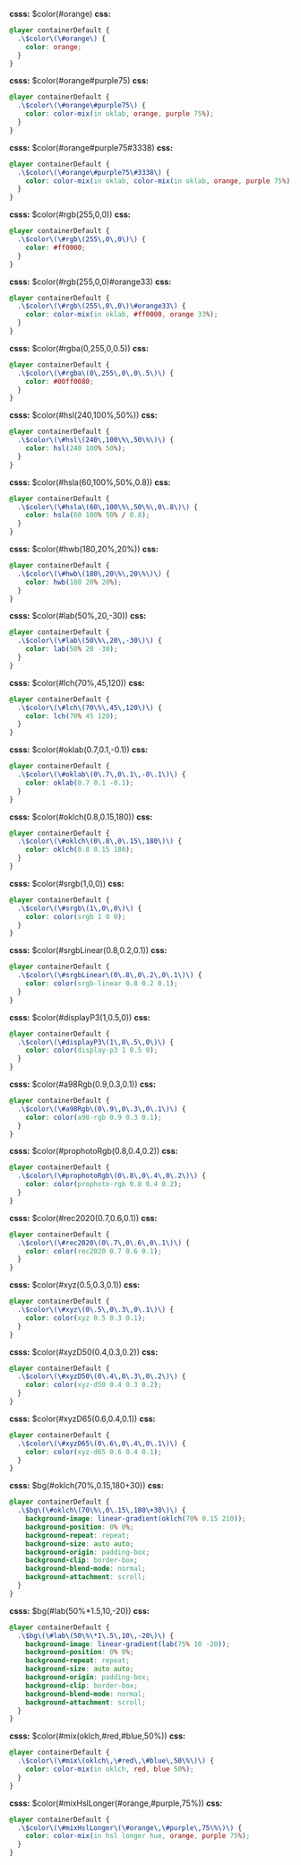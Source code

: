 **csss:** $color(#orange)
**css:**
```css
@layer containerDefault {
  .\$color\(\#orange\) {
    color: orange;
  }
}
```

**csss:** $color(#orange#purple75)
**css:**
```css
@layer containerDefault {
  .\$color\(\#orange\#purple75\) {
    color: color-mix(in oklab, orange, purple 75%);
  }
}
```

**csss:** $color(#orange#purple75#3338)
**css:**
```css
@layer containerDefault {
  .\$color\(\#orange\#purple75\#3338\) {
    color: color-mix(in oklab, color-mix(in oklab, orange, purple 75%), #333333 53.33%);
  }
}
```

**csss:** $color(#rgb(255,0,0))
**css:**
```css
@layer containerDefault {
  .\$color\(\#rgb\(255\,0\,0\)\) {
    color: #ff0000;
  }
}
```

**csss:** $color(#rgb(255,0,0)#orange33)
**css:**
```css
@layer containerDefault {
  .\$color\(\#rgb\(255\,0\,0\)\#orange33\) {
    color: color-mix(in oklab, #ff0000, orange 33%);
  }
}
```

**csss:** $color(#rgba(0,255,0,0.5))
**css:**
```css
@layer containerDefault {
  .\$color\(\#rgba\(0\,255\,0\,0\.5\)\) {
    color: #00ff0080;
  }
}
```

**csss:** $color(#hsl(240,100%,50%))
**css:**
```css
@layer containerDefault {
  .\$color\(\#hsl\(240\,100\%\,50\%\)\) {
    color: hsl(240 100% 50%);
  }
}
```

**csss:** $color(#hsla(60,100%,50%,0.8))
**css:**
```css
@layer containerDefault {
  .\$color\(\#hsla\(60\,100\%\,50\%\,0\.8\)\) {
    color: hsla(60 100% 50% / 0.8);
  }
}
```

**csss:** $color(#hwb(180,20%,20%))
**css:**
```css
@layer containerDefault {
  .\$color\(\#hwb\(180\,20\%\,20\%\)\) {
    color: hwb(180 20% 20%);
  }
}
```

**csss:** $color(#lab(50%,20,-30))
**css:**
```css
@layer containerDefault {
  .\$color\(\#lab\(50\%\,20\,-30\)\) {
    color: lab(50% 20 -30);
  }
}
```

**csss:** $color(#lch(70%,45,120))
**css:**
```css
@layer containerDefault {
  .\$color\(\#lch\(70\%\,45\,120\)\) {
    color: lch(70% 45 120);
  }
}
```

**csss:** $color(#oklab(0.7,0.1,-0.1))
**css:**
```css
@layer containerDefault {
  .\$color\(\#oklab\(0\.7\,0\.1\,-0\.1\)\) {
    color: oklab(0.7 0.1 -0.1);
  }
}
```

**csss:** $color(#oklch(0.8,0.15,180))
**css:**
```css
@layer containerDefault {
  .\$color\(\#oklch\(0\.8\,0\.15\,180\)\) {
    color: oklch(0.8 0.15 180);
  }
}
```

**csss:** $color(#srgb(1,0,0))
**css:**
```css
@layer containerDefault {
  .\$color\(\#srgb\(1\,0\,0\)\) {
    color: color(srgb 1 0 0);
  }
}
```

**csss:** $color(#srgbLinear(0.8,0.2,0.1))
**css:**
```css
@layer containerDefault {
  .\$color\(\#srgbLinear\(0\.8\,0\.2\,0\.1\)\) {
    color: color(srgb-linear 0.8 0.2 0.1);
  }
}
```

**csss:** $color(#displayP3(1,0.5,0))
**css:**
```css
@layer containerDefault {
  .\$color\(\#displayP3\(1\,0\.5\,0\)\) {
    color: color(display-p3 1 0.5 0);
  }
}
```

**csss:** $color(#a98Rgb(0.9,0.3,0.1))
**css:**
```css
@layer containerDefault {
  .\$color\(\#a98Rgb\(0\.9\,0\.3\,0\.1\)\) {
    color: color(a98-rgb 0.9 0.3 0.1);
  }
}
```

**csss:** $color(#prophotoRgb(0.8,0.4,0.2))
**css:**
```css
@layer containerDefault {
  .\$color\(\#prophotoRgb\(0\.8\,0\.4\,0\.2\)\) {
    color: color(prophoto-rgb 0.8 0.4 0.2);
  }
}
```

**csss:** $color(#rec2020(0.7,0.6,0.1))
**css:**
```css
@layer containerDefault {
  .\$color\(\#rec2020\(0\.7\,0\.6\,0\.1\)\) {
    color: color(rec2020 0.7 0.6 0.1);
  }
}
```

**csss:** $color(#xyz(0.5,0.3,0.1))
**css:**
```css
@layer containerDefault {
  .\$color\(\#xyz\(0\.5\,0\.3\,0\.1\)\) {
    color: color(xyz 0.5 0.3 0.1);
  }
}
```

**csss:** $color(#xyzD50(0.4,0.3,0.2))
**css:**
```css
@layer containerDefault {
  .\$color\(\#xyzD50\(0\.4\,0\.3\,0\.2\)\) {
    color: color(xyz-d50 0.4 0.3 0.2);
  }
}
```

**csss:** $color(#xyzD65(0.6,0.4,0.1))
**css:**
```css
@layer containerDefault {
  .\$color\(\#xyzD65\(0\.6\,0\.4\,0\.1\)\) {
    color: color(xyz-d65 0.6 0.4 0.1);
  }
}
```

**csss:** $bg(#oklch(70%,0.15,180+30))
**css:**
```css
@layer containerDefault {
  .\$bg\(\#oklch\(70\%\,0\.15\,180\+30\)\) {
    background-image: linear-gradient(oklch(70% 0.15 210));
    background-position: 0% 0%;
    background-repeat: repeat;
    background-size: auto auto;
    background-origin: padding-box;
    background-clip: border-box;
    background-blend-mode: normal;
    background-attachment: scroll;
  }
}
```

**csss:** $bg(#lab(50%*1.5,10,-20))
**css:**
```css
@layer containerDefault {
  .\$bg\(\#lab\(50\%\*1\.5\,10\,-20\)\) {
    background-image: linear-gradient(lab(75% 10 -20));
    background-position: 0% 0%;
    background-repeat: repeat;
    background-size: auto auto;
    background-origin: padding-box;
    background-clip: border-box;
    background-blend-mode: normal;
    background-attachment: scroll;
  }
}
```

**csss:** $color(#mix(oklch,#red,#blue,50%))
**css:**
```css
@layer containerDefault {
  .\$color\(\#mix\(oklch\,\#red\,\#blue\,50\%\)\) {
    color: color-mix(in oklch, red, blue 50%);
  }
}
```

**csss:** $color(#mixHslLonger(#orange,#purple,75%))
**css:**
```css
@layer containerDefault {
  .\$color\(\#mixHslLonger\(\#orange\,\#purple\,75\%\)\) {
    color: color-mix(in hsl longer hue, orange, purple 75%);
  }
}
```